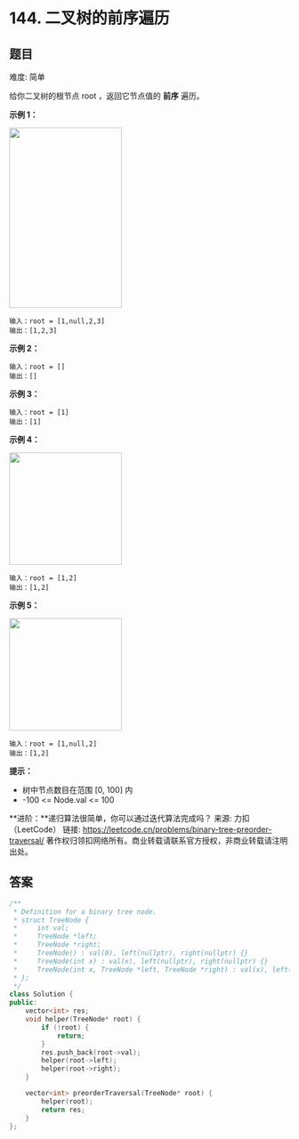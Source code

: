 # 144. 二叉树的前序遍历
 ## 题目 
难度: 简单

给你二叉树的根节点 root ，返回它节点值的 **前序**<em> </em>遍历。

 

**示例 1：**

<img style="width: 202px; height: 324px;" src="https://assets.leetcode.com/uploads/2020/09/15/inorder_1.jpg" alt="">

```
输入：root = [1,null,2,3]
输出：[1,2,3]

```


**示例 2：**

```
输入：root = []
输出：[]

```


**示例 3：**

```
输入：root = [1]
输出：[1]

```


**示例 4：**

<img style="width: 202px; height: 202px;" src="https://assets.leetcode.com/uploads/2020/09/15/inorder_5.jpg" alt="">

```
输入：root = [1,2]
输出：[1,2]

```


**示例 5：**

<img style="width: 202px; height: 202px;" src="https://assets.leetcode.com/uploads/2020/09/15/inorder_4.jpg" alt="">

```
输入：root = [1,null,2]
输出：[1,2]

```




**提示：**

- 树中节点数目在范围 [0, 100] 内
- -100 <= Node.val <= 100



**进阶：**递归算法很简单，你可以通过迭代算法完成吗？
来源: 力扣（LeetCode）
链接: https://leetcode.cn/problems/binary-tree-preorder-traversal/
著作权归领扣网络所有。商业转载请联系官方授权，非商业转载请注明出处。

## 答案

```c++
/**
 * Definition for a binary tree node.
 * struct TreeNode {
 *     int val;
 *     TreeNode *left;
 *     TreeNode *right;
 *     TreeNode() : val(0), left(nullptr), right(nullptr) {}
 *     TreeNode(int x) : val(x), left(nullptr), right(nullptr) {}
 *     TreeNode(int x, TreeNode *left, TreeNode *right) : val(x), left(left), right(right) {}
 * };
 */
class Solution {
public:
    vector<int> res;
    void helper(TreeNode* root) {
        if (!root) {
            return;
        }
        res.push_back(root->val);
        helper(root->left);
        helper(root->right);
    }

    vector<int> preorderTraversal(TreeNode* root) {
        helper(root);
        return res;
    }
};
```

